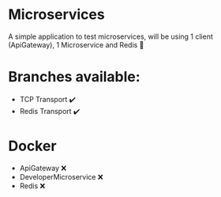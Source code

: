 # Microservices
A simple application to test microservices, will be using 1 client (ApiGateway), 1 Microservice and Redis 🥳

# Branches available:
- TCP Transport ✔️
- Redis Transport ✔️

# Docker
- ApiGateway ❌
- DeveloperMicroservice ❌
- Redis ❌
